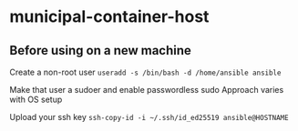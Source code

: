 # municipal-container-host

## Before using on a new machine

Create a non-root user
`useradd -s /bin/bash -d /home/ansible ansible`

Make that user a sudoer and enable passwordless sudo
Approach varies with OS setup

Upload your ssh key
`ssh-copy-id -i ~/.ssh/id_ed25519 ansible@HOSTNAME`
